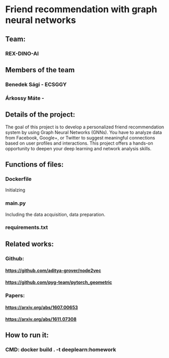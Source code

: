 # Friend recommendation with graph neural networks
## Team:
### REX-DINO-AI 
## Members of the team
### Benedek Sági - ECSGGY
### Árkossy Máte - 
## Details of the project:

The goal of this project is to develop a personalized friend recommendation system by using Graph Neural Networks (GNNs). You have to analyze data from Facebook, Google+, or Twitter to suggest meaningful connections based on user profiles and interactions. This project offers a hands-on opportunity to deepen your deep learning and network analysis skills.

## Functions of files:
### Dockerfile
Initialzing
### main.py
Including the data acquisition, data preparation.
### requirements.txt
## Related works:
### Github:
#### https://github.com/aditya-grover/node2vec
#### https://github.com/pyg-team/pytorch_geometric
### Papers:
#### https://arxiv.org/abs/1607.00653
#### https://arxiv.org/abs/1611.07308

## How to run it:
### CMD: docker build . -t deeplearn:homework
